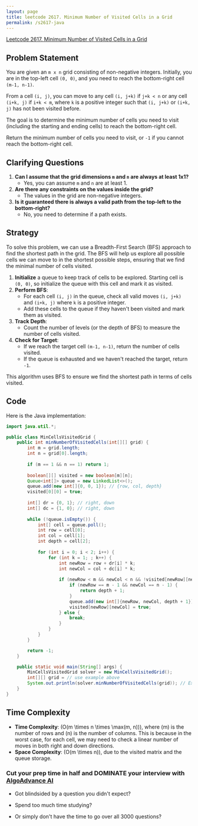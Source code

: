 ```yaml
---
layout: page
title: leetcode 2617. Minimum Number of Visited Cells in a Grid
permalink: /s2617-java
---
```

[Leetcode 2617. Minimum Number of Visited Cells in a Grid](https://algoadvance.github.io/algoadvance/l2617)
## Problem Statement

You are given an `m x n` grid consisting of non-negative integers. Initially, you are in the top-left cell `(0, 0)`, and you need to reach the bottom-right cell `(m-1, n-1)`.

From a cell `(i, j)`, you can move to any cell `(i, j+k)` if `j+k < n` or any cell `(i+k, j)` if `i+k < m`, where `k` is a positive integer such that `(i, j+k)` or `(i+k, j)` has not been visited before.

The goal is to determine the minimum number of cells you need to visit (including the starting and ending cells) to reach the bottom-right cell.

Return the minimum number of cells you need to visit, or `-1` if you cannot reach the bottom-right cell.

## Clarifying Questions
1. **Can I assume that the grid dimensions `m` and `n` are always at least 1x1?**
   - Yes, you can assume `m` and `n` are at least 1.
2. **Are there any constraints on the values inside the grid?**
   - The values in the grid are non-negative integers.
3. **Is it guaranteed there is always a valid path from the top-left to the bottom-right?**
   - No, you need to determine if a path exists.

## Strategy

To solve this problem, we can use a Breadth-First Search (BFS) approach to find the shortest path in the grid. The BFS will help us explore all possible cells we can move to in the shortest possible steps, ensuring that we find the minimal number of cells visited.

1. **Initialize** a queue to keep track of cells to be explored. Starting cell is `(0, 0)`, so initialize the queue with this cell and mark it as visited.
2. **Perform BFS**:
   - For each cell `(i, j)` in the queue, check all valid moves `(i, j+k)` and `(i+k, j)` where `k` is a positive integer.
   - Add these cells to the queue if they haven't been visited and mark them as visited.
3. **Track Depth**:
   - Count the number of levels (or the depth of BFS) to measure the number of cells visited.
4. **Check for Target**:
   - If we reach the target cell `(m-1, n-1)`, return the number of cells visited.
   - If the queue is exhausted and we haven't reached the target, return `-1`.

This algorithm uses BFS to ensure we find the shortest path in terms of cells visited.

## Code

Here is the Java implementation:

```java
import java.util.*;

public class MinCellsVisitedGrid {
    public int minNumberOfVisitedCells(int[][] grid) {
        int m = grid.length;
        int n = grid[0].length;
        
        if (m == 1 && n == 1) return 1;
        
        boolean[][] visited = new boolean[m][n];
        Queue<int[]> queue = new LinkedList<>();
        queue.add(new int[]{0, 0, 1}); // {row, col, depth}
        visited[0][0] = true;
        
        int[] dr = {0, 1}; // right, down
        int[] dc = {1, 0}; // right, down
        
        while (!queue.isEmpty()) {
            int[] cell = queue.poll();
            int row = cell[0];
            int col = cell[1];
            int depth = cell[2];
            
            for (int i = 0; i < 2; i++) {
                for (int k = 1; ; k++) {
                    int newRow = row + dr[i] * k;
                    int newCol = col + dc[i] * k;
                    
                    if (newRow < m && newCol < n && !visited[newRow][newCol]) {
                        if (newRow == m - 1 && newCol == n - 1) {
                            return depth + 1;
                        }
                        queue.add(new int[]{newRow, newCol, depth + 1});
                        visited[newRow][newCol] = true;
                    } else {
                        break;
                    }
                }
            }
        }

        return -1;
    }

    public static void main(String[] args) {
        MinCellsVisitedGrid solver = new MinCellsVisitedGrid();
        int[][] grid = // use example above
        System.out.println(solver.minNumberOfVisitedCells(grid)); // Expected: 3
    }
}
```

## Time Complexity

- **Time Complexity**: \(O(m \times n \times \max(m, n))\), where \(m\) is the number of rows and \(n\) is the number of columns. This is because in the worst case, for each cell, we may need to check a linear number of moves in both right and down directions.
- **Space Complexity**: \(O(m \times n)\), due to the visited matrix and the queue storage.


### Cut your prep time in half and DOMINATE your interview with [AlgoAdvance AI](https://algoAdvance.com)

- Got blindsided by a question you didn't expect?

- Spend too much time studying?

- Or simply don't have the time to go over all 3000 questions?

